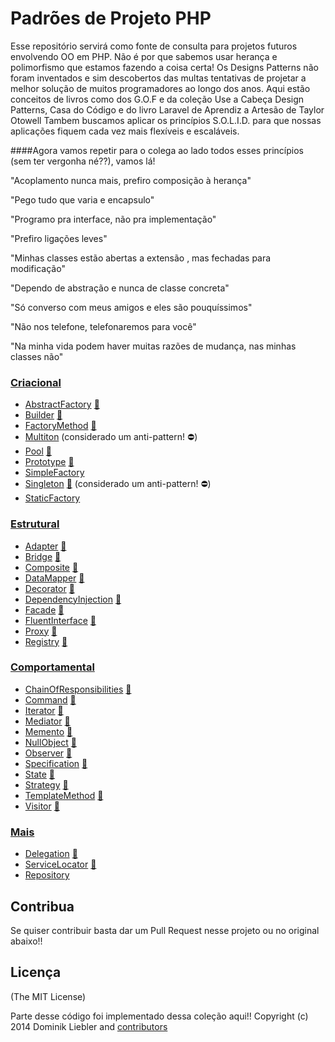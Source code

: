 # Padrões de Projeto PHP

Esse repositório servirá como fonte de consulta para projetos futuros envolvendo OO em PHP. 
Não é por que sabemos usar herança e polimorfismo que estamos fazendo a coisa certa! Os Designs
Patterns não foram inventados e sim descobertos das multas tentativas de projetar a melhor solução
de muitos programadores ao longo dos anos. Aqui estão conceitos de livros como dos G.O.F e da coleção
Use a Cabeça Design Patterns, Casa do Código e do livro Laravel de Aprendiz a Artesão de Taylor Otowell
Tambem buscamos aplicar os princípios S.O.L.I.D. para que nossas aplicações fiquem cada vez mais 
flexíveis e escaláveis.

####Agora vamos repetir para o colega ao lado todos esses princípios (sem ter vergonha né??), vamos lá!

"Acoplamento nunca mais, prefiro composição à herança"

"Pego tudo que varia e encapsulo"

"Programo pra interface, não pra implementação"

"Prefiro ligações leves"

"Minhas classes estão abertas a extensão , mas fechadas para modificação"

"Dependo de abstração e nunca de classe concreta"

"Só converso com meus amigos e eles são pouquíssimos"

"Não nos telefone, telefonaremos para você"

"Na minha vida podem haver muitas razões de mudança, nas minhas classes não"

### [Criacional](Criacional)

* [AbstractFactory](Criacional/AbstractFactory) [:notebook:](http://pt.wikipedia.org/wiki/Abstract_Factory)
* [Builder](Criacional/Builder) [:notebook:](http://pt.wikipedia.org/wiki/Builder)
* [FactoryMethod](Criacional/FactoryMethod) [:notebook:](http://pt.wikipedia.org/wiki/Factory_Method)
* [Multiton](Criacional/Multiton) (considerado um anti-pattern! :no_entry:)
* [Pool](Criacional/Pool) [:notebook:](http://en.wikipedia.org/wiki/Object_pool_pattern)
* [Prototype](Criacional/Prototype) [:notebook:](http://pt.wikipedia.org/wiki/Prototype)
* [SimpleFactory](Criacional/SimpleFactory)
* [Singleton](Criacional/Singleton) [:notebook:](http://pt.wikipedia.org/wiki/Singleton) (considerado um anti-pattern! :no_entry:)
* [StaticFactory](Criacional/StaticFactory)

### [Estrutural](Estrutural)

* [Adapter](Estrutural/Adapter) [:notebook:](http://pt.wikipedia.org/wiki/Adapter)
* [Bridge](Estrutural/Bridge) [:notebook:](http://pt.wikipedia.org/wiki/Bridge_%28padr%C3%A3o_de_projeto_de_software%29)
* [Composite](Estrutural/Composite) [:notebook:](http://pt.wikipedia.org/wiki/Composite)
* [DataMapper](Estrutural/DataMapper) [:notebook:](http://en.wikipedia.org/wiki/Data_mapper_pattern)
* [Decorator](Estrutural/Decorator) [:notebook:](http://pt.wikipedia.org/wiki/Decorator)
* [DependencyInjection](Estrutural/DependencyInjection) [:notebook:](http://en.wikipedia.org/wiki/Dependency_injection)
* [Facade](Estrutural/Facade) [:notebook:](http://pt.wikipedia.org/wiki/Fa%C3%A7ade)
* [FluentInterface](Estrutural/FluentInterface) [:notebook:](http://en.wikipedia.org/wiki/Fluent_interface)
* [Proxy](Estrutural/Proxy) [:notebook:](http://pt.wikipedia.org/wiki/Proxy_%28padr%C3%B5es_de_projeto%29)
* [Registry](Estrutural/Registry) [:notebook:](http://en.wikipedia.org/wiki/Service_locator_pattern)

### [Comportamental](Comportamental)

* [ChainOfResponsibilities](Comportamental/ChainOfResponsibilities) [:notebook:](http://pt.wikipedia.org/wiki/Chain_of_Responsibility)
* [Command](Comportamental/Command) [:notebook:](http://pt.wikipedia.org/wiki/Command)
* [Iterator](Comportamental/Iterator) [:notebook:](http://pt.wikipedia.org/wiki/Iterator)
* [Mediator](Comportamental/Mediator) [:notebook:](http://pt.wikipedia.org/wiki/Mediator)
* [Memento](Comportamental/Memento) [:notebook:](http://pt.wikipedia.org/wiki/Memento_(inform%C3%A1tica))
* [NullObject](Comportamental/NullObject) [:notebook:](http://en.wikipedia.org/wiki/Null_Object_pattern)
* [Observer](Comportamental/Observer) [:notebook:](http://pt.wikipedia.org/wiki/Observer)
* [Specification](Comportamental/Specification) [:notebook:](http://en.wikipedia.org/wiki/Specification_pattern)
* [State](Comportamental/State) [:notebook:](http://pt.wikipedia.org/wiki/State)
* [Strategy](Comportamental/Strategy) [:notebook:](http://pt.wikipedia.org/wiki/Strategy)
* [TemplateMethod](Comportamental/TemplateMethod) [:notebook:](http://pt.wikipedia.org/wiki/Template_Method)
* [Visitor](Comportamental/Visitor) [:notebook:](http://pt.wikipedia.org/wiki/Visitor_pattern)

### [Mais](Outros)
* [Delegation](Outros/Delegation) [:notebook:](http://en.wikipedia.org/wiki/Delegation_pattern)
* [ServiceLocator](Outros/ServiceLocator) [:notebook:](http://en.wikipedia.org/wiki/Service_locator_pattern)
* [Repository](Outros/Repository)

## Contribua

Se quiser contribuir basta dar um Pull Request nesse projeto ou no original abaixo!!

## Licença

(The MIT License)

Parte desse código foi implementado dessa coleção aqui!!
Copyright (c) 2014 Dominik Liebler and [contributors](https://github.com/domnikl/DesignPatternsPHP/graphs/contributors)


